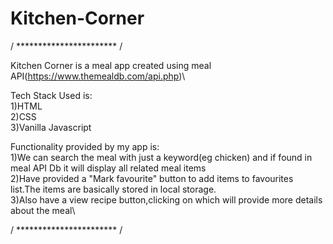 # Kitchen-Corner

/ *********************** /

Kitchen Corner is a meal app created using meal API(https://www.themealdb.com/api.php)\

Tech Stack Used is:\
1)HTML\
2)CSS\
3)Vanilla Javascript

Functionality provided by my app is:\
1)We can search the meal with just a keyword(eg chicken) and if found in meal API Db it will display all related meal items\
2)Have provided a "Mark favourite" button to add items to favourites list.The items are basically stored in local storage.\
3)Also have a view recipe button,clicking on which will provide more details about the meal\

/ *********************** /
